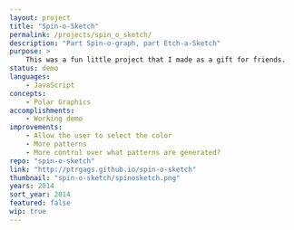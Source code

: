 ```yaml
---
layout: project
title: "Spin-o-Sketch"
permalink: /projects/spin_o_sketch/
description: "Part Spin-o-graph, part Etch-a-Sketch"
purpose: >
    This was a fun little project that I made as a gift for friends.
status: demo
languages:
    - JavaScript
concepts:
    - Polar Graphics
accomplishments:
    - Working demo
improvements:
    - Allow the user to select the color
    - More patterns
    - More control over what patterns are generated?
repo: "spin-o-sketch"
link: "http://ptrgags.github.io/spin-o-sketch"
thumbnail: "spin-o-sketch/spinosketch.png"
years: 2014
sort_year: 2014
featured: false
wip: true
---
```


